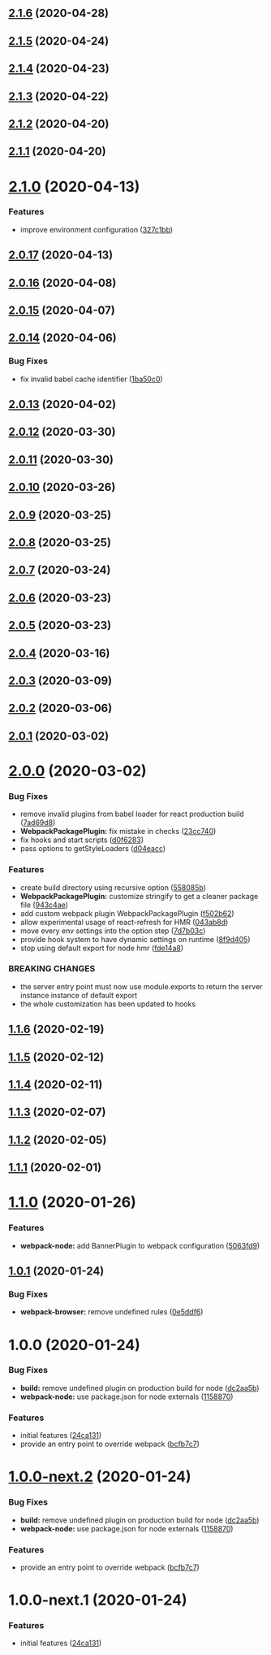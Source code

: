## [2.1.6](https://github.com/amille44420/dev-scripts/compare/v2.1.5...v2.1.6) (2020-04-28)

## [2.1.5](https://github.com/amille44420/dev-scripts/compare/v2.1.4...v2.1.5) (2020-04-24)

## [2.1.4](https://github.com/amille44420/dev-scripts/compare/v2.1.3...v2.1.4) (2020-04-23)

## [2.1.3](https://github.com/amille44420/dev-scripts/compare/v2.1.2...v2.1.3) (2020-04-22)

## [2.1.2](https://github.com/amille44420/dev-scripts/compare/v2.1.1...v2.1.2) (2020-04-20)

## [2.1.1](https://github.com/amille44420/dev-scripts/compare/v2.1.0...v2.1.1) (2020-04-20)

# [2.1.0](https://github.com/amille44420/dev-scripts/compare/v2.0.17...v2.1.0) (2020-04-13)


### Features

* improve environment configuration ([327c1bb](https://github.com/amille44420/dev-scripts/commit/327c1bbd58986e500f4bc6396cdc8265b29e53c0))

## [2.0.17](https://github.com/amille44420/dev-scripts/compare/v2.0.16...v2.0.17) (2020-04-13)

## [2.0.16](https://github.com/amille44420/dev-scripts/compare/v2.0.15...v2.0.16) (2020-04-08)

## [2.0.15](https://github.com/amille44420/dev-scripts/compare/v2.0.14...v2.0.15) (2020-04-07)

## [2.0.14](https://github.com/amille44420/dev-scripts/compare/v2.0.13...v2.0.14) (2020-04-06)


### Bug Fixes

* fix invalid babel cache identifier ([1ba50c0](https://github.com/amille44420/dev-scripts/commit/1ba50c03d073f407a4dc35db7b6d26babf2745cf))

## [2.0.13](https://github.com/amille44420/dev-scripts/compare/v2.0.12...v2.0.13) (2020-04-02)

## [2.0.12](https://github.com/amille44420/dev-scripts/compare/v2.0.11...v2.0.12) (2020-03-30)

## [2.0.11](https://github.com/amille44420/dev-scripts/compare/v2.0.10...v2.0.11) (2020-03-30)

## [2.0.10](https://github.com/amille44420/dev-scripts/compare/v2.0.9...v2.0.10) (2020-03-26)

## [2.0.9](https://github.com/amille44420/dev-scripts/compare/v2.0.8...v2.0.9) (2020-03-25)

## [2.0.8](https://github.com/amille44420/dev-scripts/compare/v2.0.7...v2.0.8) (2020-03-25)

## [2.0.7](https://github.com/amille44420/dev-scripts/compare/v2.0.6...v2.0.7) (2020-03-24)

## [2.0.6](https://github.com/amille44420/dev-scripts/compare/v2.0.5...v2.0.6) (2020-03-23)

## [2.0.5](https://github.com/amille44420/dev-scripts/compare/v2.0.4...v2.0.5) (2020-03-23)

## [2.0.4](https://github.com/amille44420/dev-scripts/compare/v2.0.3...v2.0.4) (2020-03-16)

## [2.0.3](https://github.com/amille44420/dev-scripts/compare/v2.0.2...v2.0.3) (2020-03-09)

## [2.0.2](https://github.com/amille44420/dev-scripts/compare/v2.0.1...v2.0.2) (2020-03-06)

## [2.0.1](https://github.com/amille44420/dev-scripts/compare/v2.0.0...v2.0.1) (2020-03-02)

# [2.0.0](https://github.com/amille44420/dev-scripts/compare/v1.1.6...v2.0.0) (2020-03-02)


### Bug Fixes

* remove invalid plugins from babel loader for react production build ([7ad69d8](https://github.com/amille44420/dev-scripts/commit/7ad69d80c84194b499c461a2bc57488c69329d09))
* **WebpackPackagePlugin:** fix mistake in checks ([23cc740](https://github.com/amille44420/dev-scripts/commit/23cc7403f0905fdee809dac504ebccec1eeba434))
* fix hooks and start scripts ([d0f6283](https://github.com/amille44420/dev-scripts/commit/d0f6283dfa234c64e1fb01efc40917d9657a4349))
* pass options to getStyleLoaders ([d04eacc](https://github.com/amille44420/dev-scripts/commit/d04eacc9ce5c7da970bb48900b8cf279f1775759))


### Features

* create build directory using recursive option ([558085b](https://github.com/amille44420/dev-scripts/commit/558085b8ea69f8c757c848c9ef622c87fcee8f2e))
* **WebpackPackagePlugin:** customize stringify to get a cleaner package file ([943c4ae](https://github.com/amille44420/dev-scripts/commit/943c4aee65771402db300e15805fffa444dd78b3))
* add custom webpack plugin WebpackPackagePlugin ([f502b62](https://github.com/amille44420/dev-scripts/commit/f502b62e183d90095dfd5115abd19903cf35c166))
* allow experimental usage of react-refresh for HMR ([043ab8d](https://github.com/amille44420/dev-scripts/commit/043ab8d3cdfe747f835234948b8d132fc424c295))
* move every env settings into the option step ([7d7b03c](https://github.com/amille44420/dev-scripts/commit/7d7b03c69a7567b3df789bbbb40d666125387f34))
* provide hook system to have dynamic settings on runtime ([8f9d405](https://github.com/amille44420/dev-scripts/commit/8f9d40577068d83da112ab5d92ac22d18f35a6da))
* stop using default export for node hmr ([fde14a8](https://github.com/amille44420/dev-scripts/commit/fde14a869c3bccabeeb6f6ef5f55aa6b4c5756f6))


### BREAKING CHANGES

* the server entry point must now use module.exports to return the server instance instance of default export
* the whole customization has been updated to hooks

## [1.1.6](https://github.com/amille44420/dev-scripts/compare/v1.1.5...v1.1.6) (2020-02-19)

## [1.1.5](https://github.com/amille44420/dev-scripts/compare/v1.1.4...v1.1.5) (2020-02-12)

## [1.1.4](https://github.com/amille44420/dev-scripts/compare/v1.1.3...v1.1.4) (2020-02-11)

## [1.1.3](https://github.com/amille44420/dev-scripts/compare/v1.1.2...v1.1.3) (2020-02-07)

## [1.1.2](https://github.com/amille44420/dev-scripts/compare/v1.1.1...v1.1.2) (2020-02-05)

## [1.1.1](https://github.com/amille44420/dev-scripts/compare/v1.1.0...v1.1.1) (2020-02-01)

# [1.1.0](https://github.com/amille44420/dev-scripts/compare/v1.0.1...v1.1.0) (2020-01-26)


### Features

* **webpack-node:** add BannerPlugin to webpack configuration ([5063fd9](https://github.com/amille44420/dev-scripts/commit/5063fd9ac3ef07143d18af870ef43046c8019c5d))

## [1.0.1](https://github.com/amille44420/dev-scripts/compare/v1.0.0...v1.0.1) (2020-01-24)


### Bug Fixes

* **webpack-browser:** remove undefined rules ([0e5ddf6](https://github.com/amille44420/dev-scripts/commit/0e5ddf618a5a5d0d08a4e428a8f4d2f0512ec2f8))

# 1.0.0 (2020-01-24)


### Bug Fixes

* **build:** remove undefined plugin on production build for node ([dc2aa5b](https://github.com/amille44420/dev-scripts/commit/dc2aa5b8ccafeae71d667f2e11786271bc399901))
* **webpack-node:** use package.json for node externals ([1158870](https://github.com/amille44420/dev-scripts/commit/1158870a817675d6927969b3eee3984b9d88064f))


### Features

* initial features ([24ca131](https://github.com/amille44420/dev-scripts/commit/24ca131854cf4e8231e0fd90372b564d245c60e6))
* provide an entry point to override webpack ([bcfb7c7](https://github.com/amille44420/dev-scripts/commit/bcfb7c7fc2d0a4bb0b41d7fa3ad52df499c3a4ea))

# [1.0.0-next.2](https://github.com/amille44420/dev-scripts/compare/v1.0.0-next.1...v1.0.0-next.2) (2020-01-24)


### Bug Fixes

* **build:** remove undefined plugin on production build for node ([dc2aa5b](https://github.com/amille44420/dev-scripts/commit/dc2aa5b8ccafeae71d667f2e11786271bc399901))
* **webpack-node:** use package.json for node externals ([1158870](https://github.com/amille44420/dev-scripts/commit/1158870a817675d6927969b3eee3984b9d88064f))


### Features

* provide an entry point to override webpack ([bcfb7c7](https://github.com/amille44420/dev-scripts/commit/bcfb7c7fc2d0a4bb0b41d7fa3ad52df499c3a4ea))

# 1.0.0-next.1 (2020-01-24)


### Features

* initial features ([24ca131](https://github.com/amille44420/dev-scripts/commit/24ca131854cf4e8231e0fd90372b564d245c60e6))
